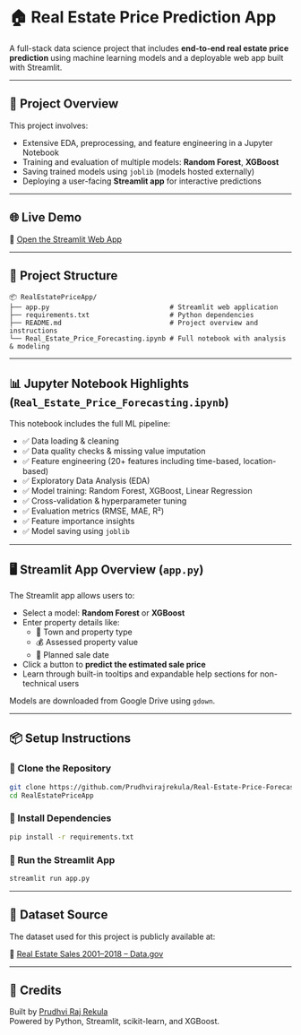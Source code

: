 # 🏠 Real Estate Price Prediction App

A full-stack data science project that includes **end-to-end real estate price prediction** using machine learning models and a deployable web app built with Streamlit.

---

## 📘 Project Overview

This project involves:
- Extensive EDA, preprocessing, and feature engineering in a Jupyter Notebook
- Training and evaluation of multiple models: **Random Forest**, **XGBoost**
- Saving trained models using `joblib` (models hosted externally)
- Deploying a user-facing **Streamlit app** for interactive predictions

---

## 🌐 Live Demo

🔗 [Open the Streamlit Web App](https://real-estate-price-forecasting-connecticut-prudhviraj.streamlit.app/)

---

## 📂 Project Structure

```
📦 RealEstatePriceApp/
├── app.py                              # Streamlit web application
├── requirements.txt                    # Python dependencies
├── README.md                           # Project overview and instructions
└── Real_Estate_Price_Forecasting.ipynb # Full notebook with analysis & modeling
```

---

## 📊 Jupyter Notebook Highlights (`Real_Estate_Price_Forecasting.ipynb`)

This notebook includes the full ML pipeline:

- ✅ Data loading & cleaning
- ✅ Data quality checks & missing value imputation
- ✅ Feature engineering (20+ features including time-based, location-based)
- ✅ Exploratory Data Analysis (EDA)
- ✅ Model training: Random Forest, XGBoost, Linear Regression
- ✅ Cross-validation & hyperparameter tuning
- ✅ Evaluation metrics (RMSE, MAE, R²)
- ✅ Feature importance insights
- ✅ Model saving using `joblib`

---

## 🖥️ Streamlit App Overview (`app.py`)

The Streamlit app allows users to:

- Select a model: **Random Forest** or **XGBoost**
- Enter property details like:
  - 📍 Town and property type
  - 💰 Assessed property value
  - 📅 Planned sale date
- Click a button to **predict the estimated sale price**
- Learn through built-in tooltips and expandable help sections for non-technical users

Models are downloaded from Google Drive using `gdown`.

---

## 📦 Setup Instructions

### 🔹 Clone the Repository

```bash
git clone https://github.com/Prudhvirajrekula/Real-Estate-Price-Forecasting-Connecticut.git
cd RealEstatePriceApp
```

### 🔹 Install Dependencies

```bash
pip install -r requirements.txt
```

### 🔹 Run the Streamlit App

```bash
streamlit run app.py
```

---

## 📂 Dataset Source

The dataset used for this project is publicly available at:

🔗 [Real Estate Sales 2001–2018 – Data.gov](https://catalog.data.gov/dataset/real-estate-sales-2001-2018)

---

## 🤝 Credits

Built by [Prudhvi Raj Rekula](https://github.com/Prudhvirajrekula)  
Powered by Python, Streamlit, scikit-learn, and XGBoost.
